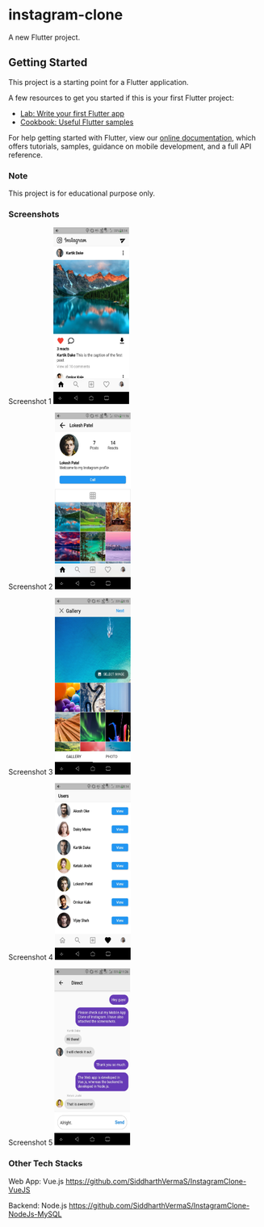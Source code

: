 # instagram-clone

A new Flutter project.

## Getting Started

This project is a starting point for a Flutter application.

A few resources to get you started if this is your first Flutter project:

- [Lab: Write your first Flutter app](https://flutter.dev/docs/get-started/codelab)
- [Cookbook: Useful Flutter samples](https://flutter.dev/docs/cookbook)

For help getting started with Flutter, view our
[online documentation](https://flutter.dev/docs), which offers tutorials,
samples, guidance on mobile development, and a full API reference.

### Note
This project is for educational purpose only.

### Screenshots
Screenshot 1
<img src="./screenshots/Screenshot1.jpg" width="150" height="350">
<br/>

Screenshot 2
<img src="./screenshots/Screenshot2.jpg" width="150" height="350">
<br/>

Screenshot 3
<img src="./screenshots/Screenshot3.jpg" width="150" height="350">
<br/>

Screenshot 4
<img src="./screenshots/Screenshot4.jpg" width="150" height="350">
<br/>

Screenshot 5
<img src="./screenshots/Screenshot5.jpg" width="150" height="350">

### Other Tech Stacks
Web App: Vue.js
https://github.com/SiddharthVermaS/InstagramClone-VueJS

Backend: Node.js
https://github.com/SiddharthVermaS/InstagramClone-NodeJs-MySQL